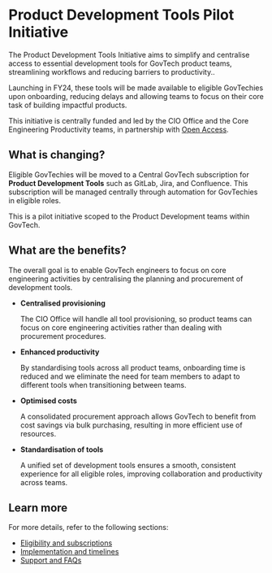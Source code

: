 # Product Development Tools Pilot Initiative

The Product Development Tools Initiative aims to simplify and centralise access to essential development tools for GovTech product teams, streamlining workflows and reducing barriers to productivity..

Launching in FY24, these tools will be made available to eligible GovTechies upon onboarding, reducing delays and allowing teams to focus on their core task of building impactful products.

This initiative is centrally funded and led by the CIO Office and the Core Engineering Productivity teams, in partnership with [Open Access](https://docs.developer.tech.gov.sg/docs/open-data-access/). 

## What is changing?

Eligible GovTechies will be moved to a Central GovTech subscription for **Product Development Tools** such as GitLab, Jira, and Confluence. This subscription will be managed centrally through automation for GovTechies in eligible roles. 

This is a pilot initiative scoped to the Product Development teams within GovTech.

## What are the benefits?

The overall goal is to enable GovTech engineers to focus on core engineering activities by centralising the planning and procurement of development tools.

- **Centralised provisioning** 

    The CIO Office will handle all tool provisioning, so product teams can focus on core engineering activities rather than dealing with procurement procedures.

- **Enhanced productivity**

    By standardising tools across all product teams, onboarding time is reduced and we  eliminate the need for team members to adapt to different tools when transitioning between teams.


- **Optimised costs** 

    A consolidated procurement approach allows GovTech to benefit from cost savings via bulk purchasing, resulting in more efficient use of resources.

- **Standardisation of tools** 

    A unified set of development tools ensures a smooth, consistent experience for all eligible roles, improving collaboration and productivity across teams.

## Learn more

For more details, refer to the following sections:
- [Eligibility and subscriptions](/eligibility.md)
- [Implementation and timelines](/implementation.md)
- [Support and FAQs](/support.md)
